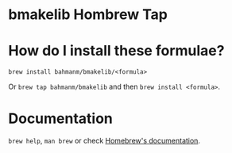 # bmakelib Hombrew Tap

# How do I install these formulae?

`brew install bahmanm/bmakelib/<formula>`

Or `brew tap bahmanm/bmakelib` and then `brew install <formula>`.

# Documentation

`brew help`, `man brew` or check [Homebrew's documentation](https://docs.brew.sh).
